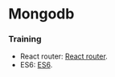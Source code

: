 # Mongodb

### Training
+ React router: [React router][1].
+ ES6: [ES6][2].

[1]: https://reacttraining.com/react-router/web/guides/quick-start
[2]: http://es6-features.org/#DefaultParameterValues
